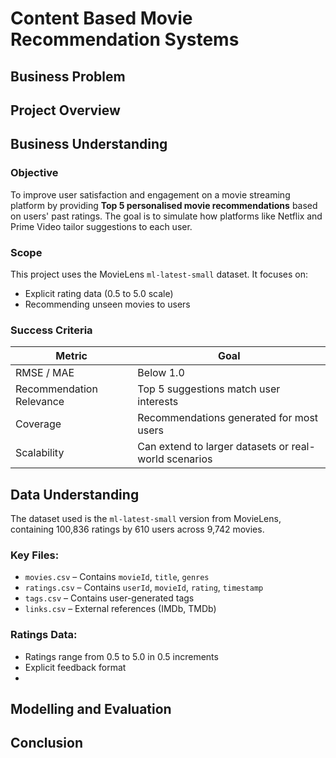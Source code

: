 # Content Based Movie Recommendation Systems

## Business Problem

## Project Overview

## Business Understanding
### Objective
To improve user satisfaction and engagement on a movie streaming platform by providing **Top 5 personalised movie recommendations** based on users' past ratings. The goal is to simulate how platforms like Netflix and Prime Video tailor suggestions to each user.

### Scope
This project uses the MovieLens `ml-latest-small` dataset. It focuses on:
- Explicit rating data (0.5 to 5.0 scale)
- Recommending unseen movies to users

### Success Criteria

| Metric                 | Goal                            |
|------------------------|----------------------------------|
| RMSE / MAE             | Below 1.0                        |
| Recommendation Relevance | Top 5 suggestions match user interests |
| Coverage               | Recommendations generated for most users |
| Scalability            | Can extend to larger datasets or real-world scenarios |

## Data Understanding

The dataset used is the `ml-latest-small` version from MovieLens, containing 100,836 ratings by 610 users across 9,742 movies.

### Key Files:
- `movies.csv` – Contains `movieId`, `title`, `genres`
- `ratings.csv` – Contains `userId`, `movieId`, `rating`, `timestamp`
- `tags.csv`  – Contains user-generated tags
- `links.csv`  – External references (IMDb, TMDb)

### Ratings Data:
- Ratings range from 0.5 to 5.0 in 0.5 increments
- Explicit feedback format
- 
## Modelling and Evaluation

## Conclusion

